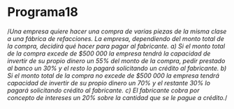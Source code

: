 # Programa18
/*Una empresa quiere hacer una compra de varias piezas de la misma clase a una fábrica de
refacciones. La empresa, dependiendo del monto total de la compra, decidirá qué hacer para
pagar al fabricante.
a) Si el monto total de la compra excede de $500 000 la empresa tendrá la capacidad de
invertir de su propio dinero un 55% del monto de la compra, pedir prestado al banco un 30%
y el resto lo pagará solicitando un crédito al fabricante.
b) Si el monto total de la compra no excede de $500 000 la empresa tendrá capacidad de
invertir de su propio dinero un 70% y el restante 30% lo pagará solicitando crédito al
fabricante.
c) El fabricante cobra por concepto de intereses un 20% sobre la cantidad que se le pague a
crédito.*/
